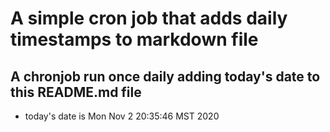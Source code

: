 A simple cron job that adds daily timestamps to markdown file
============================================================
## A chronjob run once daily adding today's date to this README.md file
* today's date is Mon Nov  2 20:35:46 MST 2020
